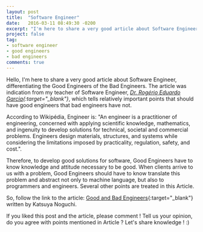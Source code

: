 ```yaml
---
layout: post
title:  "Software Engineer"
date:   2016-03-11 08:49:30 -0200
excerpt: "I'm here to share a very good article about Software Engineer, differentiating the Good Engineers of the Bad Engineers."
project: false
tag:
- software engineer 
- good engineers
- bad engineers
comments: true
---
```


Hello,
I'm here to share a very good article about Software Engineer, differentiating the Good Engineers of the Bad Engineers.
The article was indication from my teacher of Software Engineer, *[Dr. Rogério Eduardo Garcia][rogerio-eduardo-garcia]{:target="_blank"}*, which tells relatively important points that should have good engineers that bad engineers have not.

According to Wikipédia, Engineer is:
"An engineer is a practitioner of engineering, concerned with applying scientific knowledge, mathematics, and ingenuity to develop solutions for technical, societal and commercial problems. Engineers design materials, structures, and systems while considering the limitations imposed by practicality, regulation, safety, and cost.".

Therefore, to develop good solutions for software, Good Engineers have to know knowledge and attitude necessary to be good. When clients arrive to us with a problem, Good Engineers should have to know translate this problem and abstract not only to machine language, but also to programmers and engineers. Several other points are treated in this Article.

So, follow the link to the article: [Good and Bad Engineers][good-bad-software-engineer]{:target="_blank"} written by Katsuya Noguchi.

If you liked this post and the article, please comment ! Tell us your opinion, do you agree with points mentioned in Article ? Let's share knowledge ! :)

[good-bad-software-engineer]: https://medium.com/@kn/good-bad-software-engineer-757d4aaedf16
[rogerio-eduardo-garcia]: http://buscatextual.cnpq.br/buscatextual/visualizacv.do?id=K4763679T6

